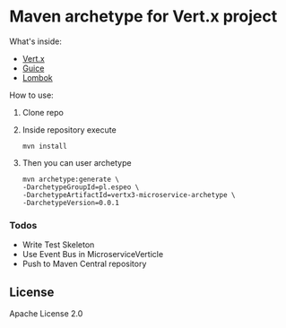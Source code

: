 # Maven archetype for Vert.x project

What's inside:

- [Vert.x](http://vertx.io/)
- [Guice](https://github.com/google/guice)
- [Lombok](https://projectlombok.org/)

How to use:

1. Clone repo
2. Inside repository execute

    ```
    mvn install
    ```
3. Then you can user archetype

    ```
    mvn archetype:generate \
    -DarchetypeGroupId=pl.espeo \
    -DarchetypeArtifactId=vertx3-microservice-archetype \
    -DarchetypeVersion=0.0.1
    ```

### Todos

 - Write Test Skeleton
 - Use Event Bus in MicroserviceVerticle
 - Push to Maven Central repository
 
License
----
Apache License 2.0
